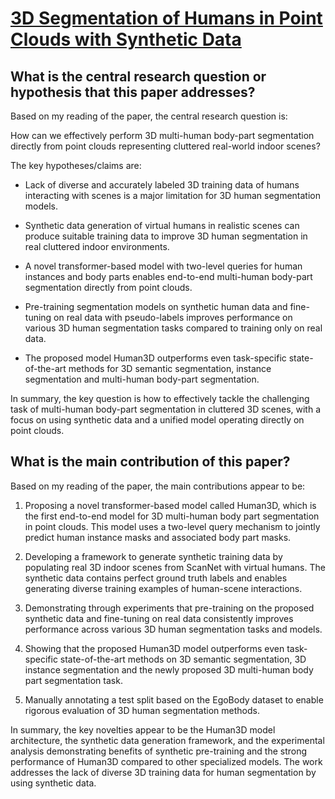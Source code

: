 # [3D Segmentation of Humans in Point Clouds with Synthetic Data](https://arxiv.org/abs/2212.00786)

## What is the central research question or hypothesis that this paper addresses?

 Based on my reading of the paper, the central research question is:

How can we effectively perform 3D multi-human body-part segmentation directly from point clouds representing cluttered real-world indoor scenes?

The key hypotheses/claims are:

- Lack of diverse and accurately labeled 3D training data of humans interacting with scenes is a major limitation for 3D human segmentation models.

- Synthetic data generation of virtual humans in realistic scenes can produce suitable training data to improve 3D human segmentation in real cluttered indoor environments.

- A novel transformer-based model with two-level queries for human instances and body parts enables end-to-end multi-human body-part segmentation directly from point clouds.

- Pre-training segmentation models on synthetic human data and fine-tuning on real data with pseudo-labels improves performance on various 3D human segmentation tasks compared to training only on real data.

- The proposed model Human3D outperforms even task-specific state-of-the-art methods for 3D semantic segmentation, instance segmentation and multi-human body-part segmentation.

In summary, the key question is how to effectively tackle the challenging task of multi-human body-part segmentation in cluttered 3D scenes, with a focus on using synthetic data and a unified model operating directly on point clouds.


## What is the main contribution of this paper?

 Based on my reading of the paper, the main contributions appear to be:

1. Proposing a novel transformer-based model called Human3D, which is the first end-to-end model for 3D multi-human body part segmentation in point clouds. This model uses a two-level query mechanism to jointly predict human instance masks and associated body part masks.

2. Developing a framework to generate synthetic training data by populating real 3D indoor scenes from ScanNet with virtual humans. The synthetic data contains perfect ground truth labels and enables generating diverse training examples of human-scene interactions. 

3. Demonstrating through experiments that pre-training on the proposed synthetic data and fine-tuning on real data consistently improves performance across various 3D human segmentation tasks and models.

4. Showing that the proposed Human3D model outperforms even task-specific state-of-the-art methods on 3D semantic segmentation, 3D instance segmentation and the newly proposed 3D multi-human body part segmentation task.

5. Manually annotating a test split based on the EgoBody dataset to enable rigorous evaluation of 3D human segmentation methods.

In summary, the key novelties appear to be the Human3D model architecture, the synthetic data generation framework, and the experimental analysis demonstrating benefits of synthetic pre-training and the strong performance of Human3D compared to other specialized models. The work addresses the lack of diverse 3D training data for human segmentation by using synthetic data.
